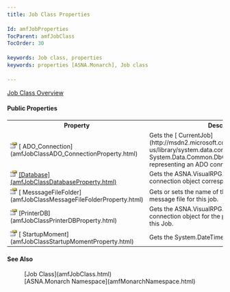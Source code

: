 ```yaml
---
title: Job Class Properties

Id: amfJobProperties
TocParent: amfJobClass
TocOrder: 30

keywords: Job class, properties
keywords: properties [ASNA.Monarch], Job class

---
```


[Job Class Overview](amfJobClass.html) 
<!-- start public properties table -->	

#### Public Properties
<table class="mytable" cellspacing="0" cellpadding="4" width="90%">
          <colgroup>
            <col width="30%" />
            <col width="70%" />
          </colgroup>
          <tr>
            <th>Property</th>
            <th>Description</th>
          </tr>
<!-- end copy BUT put in extra div and end of table -->
          <tr>
            <td><img height="16" alt="public property" src="images/property.bmp" width="16" border="0" />
              [
              ADO_Connection](amfJobClassADO_ConnectionProperty.html)
            </td>
            <td>Gets the 
            [
              CurrentJob](http://msdn2.microsoft.com/en-us/library/system.data.common.dbconnection.aspx">
            System.Data.Common.DbConnection</a> object representing
            an ADO connection to a database.</td>
          </tr>
          <tr valign="top">
            <td><img height="16" alt="public property" src="images/property.bmp" border="0" />
              <a href="amfJobClassCurrentJobProperty.html)
            </td>
            <td>Gets the Job object
            corresponding to this Job.</td>
          </tr>
          <tr>
            <td><img height="16" alt="public property" src="images/property.bmp" width="16" border="0" />
              [Database](amfJobClassDatabaseProperty.html)
            </td>
            <td>Gets the
            ASNA.VisualRPG.Runtime.Database connection object
            corresponding to this Job.</td>
          </tr>
          <tr>
            <td><img height="16" alt="public property" src="images/property.bmp" width="16" border="0" />
              [
              MesssageFileFolder](amfJobClassMessageFileFolderProperty.html)
            </td>
            <td>Gets or sets the name of
            the folder containing the message file for this
            job.</td>
          </tr>
          <tr>
            <td><img height="16" alt="public property" src="images/property.bmp" width="16" border="0" />
              [PrinterDB](amfJobClassPrinterDBProperty.html)
            </td>
            <td>Gets the
            ASNA.VisualRPG.Runtime.Database connection object for
            the printer corresponding to this Job.</td>
          </tr>
          <tr>
            <td><img height="16" alt="public property" src="images/property.bmp" width="16" border="0" />
              [
              StartupMoment](amfJobClassStartupMomentProperty.html)
            </td>
            <td>Gets the System.DateTime
            when the Job was started.</td>
          </tr>
</table>

#### See Also
<dl>
        <dd>[Job Class](amfJobClass.html)
        </dd>
                <dd>[ASNA.Monarch
        Namespace](amfMonarchNamespace.html)</dd>
</dl>

